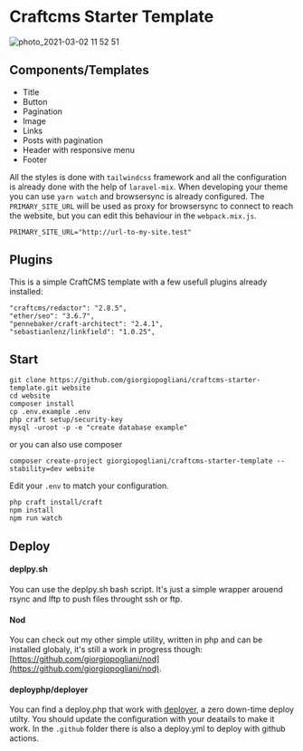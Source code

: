 # Craftcms Starter Template

![photo_2021-03-02 11 52 51](https://user-images.githubusercontent.com/28866565/109638108-e59e7f00-7b4d-11eb-88f6-601c98bd101c.jpeg)

## Components/Templates

- Title
- Button
- Pagination
- Image
- Links
- Posts with pagination
- Header with responsive menu
- Footer

All the styles is done with `tailwindcss` framework and all the configuration is already done with the help of `laravel-mix`. 
When developing your theme you can use `yarn watch` and browsersync is already configured. The `PRIMARY_SITE_URL` will be used as proxy for browsersync to connect to reach the website, but you can edit this behaviour in the `webpack.mix.js`.

```
PRIMARY_SITE_URL="http://url-to-my-site.test"
```

## Plugins

This is a simple CraftCMS template with a few usefull plugins already installed: 
``` 
"craftcms/redactor": "2.8.5",
"ether/seo": "3.6.7",
"pennebaker/craft-architect": "2.4.1",
"sebastianlenz/linkfield": "1.0.25",
```

## Start

```
git clone https://github.com/giorgiopogliani/craftcms-starter-template.git website
cd website
composer install 
cp .env.example .env
php craft setup/security-key
mysql -uroot -p -e "create database example"
```

or you can also use composer

```
composer create-project giorgiopogliani/craftcms-starter-template --stability=dev website
```

Edit your `.env` to match your configuration.

```
php craft install/craft 
npm install
npm run watch
```

## Deploy

#### deplpy.sh
You can use the deplpy.sh bash script. It's just a simple wrapper arouend rsync and lftp to push files throught ssh or ftp. 

#### Nod
You can check out my other simple utility, written in php and can be installed globaly, it's still a work in progress though: [https://github.com/giorgiopogliani/nod](https://github.com/giorgiopogliani/nod).

#### deployphp/deployer
You can find a deploy.php that work with [deployer](https://github.com/deployphp/deployer), a zero down-time deploy utilty. You should update the configuration with your deatails to make it work. In the `.github` folder there is also a deploy.yml to deploy with github actions.
 
